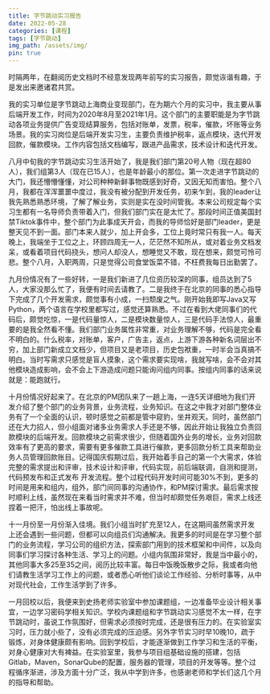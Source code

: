 ```yaml
---
title: 字节跳动实习报告
date: 2022-05-28
categories: [课程]
tags: [字节跳动]   
img_path: /assets/img/
pin: true
---
```


时隔两年，在翻阅历史文档时不经意发现两年前写的实习报告，颇觉诙谐有趣，于是发出来邀诸君共赏。

我的实习单位是字节跳动上海商业变现部门，在为期六个月的实习中，我主要从事后端开发工作，时间为2020年8月至2021年1月。这个部门的主要职能是为字节跳动各项业务提供广告变现结算服务，包括对账单，发票，税率，催款，坏账等业务场景。我的实习岗位是后端开发实习生，主要负责维护税率，返点模块，迭代开发回款，催款模块。工作内容包括文档编写，跟进产品需求，技术设计和迭代开发。

八月中旬我的字节跳动实习生活开始了，我是我们部门第20号人物（现在超80人），我们组第3人（现在已15人），也是年龄最小的那位。第一次走进字节跳动的大门，我还懵懵懂懂，对公司种种新鲜事物既感到好奇，又因无知而害怕。整个八月，我都在浑浑噩噩中度过，我没有被分配到开发任务，初来乍到，我的leader让我先熟悉熟悉环境，了解了解业务，实则是实在没时间管我。本来公司规定每个实习生都有一名导师负责带着入门，但我们部门实在是太忙了。那段时间正值美国封禁Tiktok事件中，整个部门为此事成天开会，而我的导师恰好是部门leader，更是整天见不到一面。部门本来人就少，加上开会多，工位上竟时常只有我一人。每天晚上，我端坐于工位之上，环顾四周无一人，茫茫然不知所从，或对着业务文档发呆，或看着项目代码挠头，想问人却没人，想睡觉又不敢，现在想来，颇觉可怜可悲。整个八月，入职两周，只是觉得公司食堂饭菜不错，不枉费我每日出勤罢了。

九月份情况有了一些好转，一是我们新进了几位资历较深的同事，组员达到了5人，大家没那么忙了，我便有时间去请教了。二是我终于在北京的同事的悉心指导下完成了几个开发需求，颇觉事有小成，一扫颓废之气。刚开始我即写Java又写Python，两个语言在学校里都写过，感觉还算熟悉。不过在看到大佬同事们的代码后，颇觉吃惊，一是代码量惊人，二是模块数量惊人，三是代码手法惊人，最重要的是我全然看不懂。我们部门业务属性非常重，对业务理解不够，代码是完全看不明白的。什么税率，对账单，客户，广告主，返点，上游下游各种新名词层出不穷，加上部门新成立文档少，但项目又是老项目，历史包袱重，一时半会当真搞不明白。当时写需求只感觉是盲人摸象，这个需求要实现啥，我就写啥，会不会对其他模块造成影响，会不会上下游造成问题只能询问组内同事。按组内同事的话来说就是：能跑就行。

十月份情况好起来了。在北京的PM团队来了一趟上海，一连5天详细地为我们开发介绍了整个部门的业务背景，业务流程，业务知识。在这之中我才对部门整体业务有了一个全面的认识，顿时感觉之前都是管中窥豹，坐井观天。同时，虽然部门还在大力招人，但小组面对诸多业务需求人手还是不够，因此开始让我独立负责回款模块的后端开发。回款模块之前需求很少，但随着国外业务的增长，业务对回款效率有了更高的要求，需要有更多催款工具进行催款，更多回款分析工具来帮助业务人员管理回款账目。记得国庆假期过后，我开始着手自己的第一个大需求，体验完整的需求提出和评审，技术设计和评审，代码实现，前后端联调，自测和提测，代码预发布和正式发布 开发流程。整个过程代码开发时间可能30%不到，更多的时间是用来和组内，组外，部门间同事的沟通协作，和PM探讨需求。最后需求按时顺利上线，虽然现在来看当时需求并不难，但当时却颇觉任务艰巨，需求上线还捏着一把汗，怕出线上事故呢。

十一月份至一月份渐入佳境。我们小组当时扩充至12人，在这期间虽然需求开发上还会遇到一些问题，但都可以向组员们沟通解决。我更多的时间是在学习整个部门的业务流程，学习公司的组织方法，探索部门用到的技术框架和中间件，以及向同事们学习探讨各种生活、学习上的问题。小组内氛围非常好，我是当中最小的，其他同事大多25至35之间，阅历比较丰富。每日中饭晚饭散步之际，我或者向他们请教生活学习工作上的问题，或者悉心听他们谈论工作经验、分析时事等，从中对现代社会，工作生活学到了许多。

一月回校以后，我便来到史扬老师实验室中参加课题组，一边准备毕业设计相关事宜，一边学习密码学相关知识。学校内课题组和字节跳动实习感觉不太一样，在字节跳动时，虽说工作氛围好，但需求必须按时完成，还是很有压力的。在实验室实习时，压力就小些了，没有必须完成的压迫感。另外字节实习时早10晚10，疏于锻炼，对身体健康颇有影响。回到学校后，才能逐渐做到工作学习和生活的平衡，对身心健康对大有裨益。在实验室里，我参与项目组基础设施的搭建，包括Gitlab，Maven，SonarQube的配置，服务器的管理，项目的开发等等。整个过程循序渐进，涉及方面十分广泛，我从中学到许多，也感谢老师和学长们这几个月的指导和帮助。

